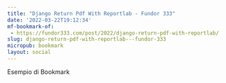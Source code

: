 ```yaml
---
title: "Django Return Pdf With Reportlab - Fundor 333"
date: '2022-03-22T19:12:34'
mf-bookmark-of:
 - https://fundor333.com/post/2022/django-return-pdf-with-reportlab/
slug: django-return-pdf-with-reportlab---fundor-333
micropub: bookmark
layout: social
---
```

Esempio di Bookmark
